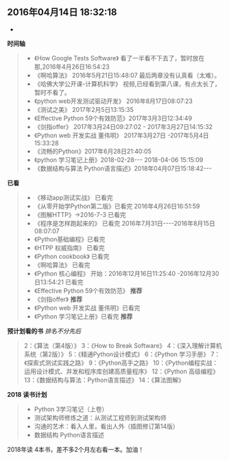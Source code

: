 2016年04月14日 18:32:18
---



-


**时间轴**
> - 《How Google Tests Software》   看了一半看不下去了，暂时放在那,2016年4月26日16:54:23
> - 《啊哈算法》      2016年5月21日15:48:07 最后两章没有认真看（太难）。
> - 《哈佛大学公开课-计算机科学》    视频,已经看到第八课，有点太长了，暂时不看了。
> - 《python web开发测试驱动开发》    2016年8月17日08:07:23   
> -  《测试之美》  2017年2月5日13:15:35
> - 《Effective Python 59个有效防范》2017年3月3日12:34:49
> - 《剑指offer》 2017年3月24日09:27:02  - 2017年3月27日14:15:32  
> - 《Python web 开发实战 董伟明》 2017年3月27日 -2017年5月4日15:33:28 
> - 《流畅的Python》2017年6月28日21:40:05
> - 《python 学习笔记上册》2018-02-28--- 2018-04-06 15:15:09
> - 《数据结构与算法 Python语言描述》2018年04月07日15:18:42---
> 


**已看**
> - 《移动app测试实战》 已看完
> - 《从零开始学Python第二版》已看完 2016年4月26日16:51:59 
> - 《图解HTTP》→2016-7-3  已看完
> - 《程序是怎样跑起来的》    已看完 2016年7月31日----2016年8月15日08:07:07 
>- 《Python基础编程》已看完
> - 《HTPP 权威指南》   已看完
> - 《Python cookbook》 已看完
> - 《啊哈算法》 已看完
> - 《Python 核心编程》 开始：2016年12月16日11:25:40 -2016年12月30日13:54:21 已看完
> - 《Effective Python 59个有效防范》 **推荐**
> - 《剑指offer》 **推荐**
> - 《Python web 开发实战 董伟明》已看完
> -  《Python 学习笔记上册》已看完 **推荐**

**预计划看的书**
*排名不分先后*
> 2：《算法（第4版）》
> 3：《How to Break Software》
> 4：《深入理解计算机系统（第2版）》
> 5：《精通Python设计模式》
> 6：《Python 学习手册》
> 7：《探索式测试实践之路》
> 9：《Python高手之路》
> 10：《Python编程实战：运用设计模式、并发和程序库创建高质量程序》
> 12：《Python 高级编程》
> 13：《数据结构与算法：Python语言描述》
> 14：《算法图解》


**2018 读书计划**

> - Python 3学习笔记（上卷）
> - 测试架构师修炼之道：从测试工程师到测试架构师
> - 沟通的艺术：看入人里，看出人外（插图修订第14版）
> - 数据结构 Python语言描述

2018年读 4本书，差不多2个月左右看一本。加油！